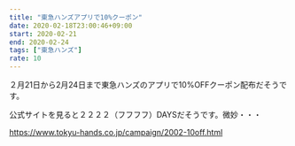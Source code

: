 ```yaml
---
title: "東急ハンズアプリで10%クーポン"
date: 2020-02-18T23:00:46+09:00
start: 2020-02-21
end: 2020-02-24
tags: ["東急ハンズ"]
rate: 10
---
```


２月21日から2月24日まで東急ハンズのアプリで10%OFFクーポン配布だそうです。

公式サイトを見ると２２２２（フフフフ）DAYSだそうです。微妙・・・

https://www.tokyu-hands.co.jp/campaign/2002-10off.html
